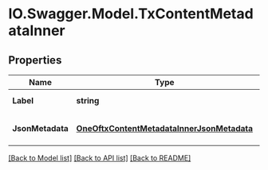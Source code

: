 # IO.Swagger.Model.TxContentMetadataInner
## Properties

Name | Type | Description | Notes
------------ | ------------- | ------------- | -------------
**Label** | **string** | Metadata label | 
**JsonMetadata** | [**OneOftxContentMetadataInnerJsonMetadata**](OneOftxContentMetadataInnerJsonMetadata.md) | Content of the metadata | 

[[Back to Model list]](../README.md#documentation-for-models) [[Back to API list]](../README.md#documentation-for-api-endpoints) [[Back to README]](../README.md)


